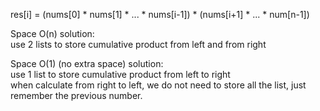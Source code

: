 res[i] = (nums[0] * nums[1] * ... * nums[i-1]) * (nums[i+1] * ... * num[n-1])  

Space O(n) solution:  
use 2 lists to store cumulative product from left and from right  

Space O(1) (no extra space) solution:  
use 1 list to store cumulative product from left to right  
when calculate from right to left, we do not need to store all the list, just remember the previous number.   
